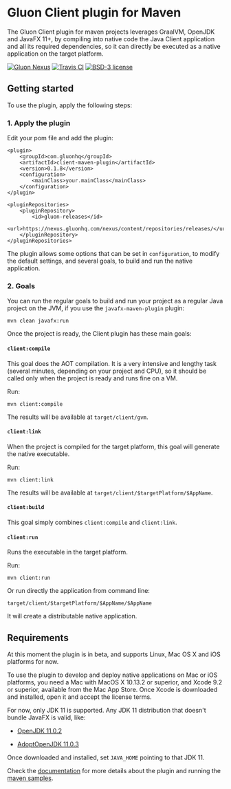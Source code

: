 # Gluon Client plugin for Maven

The Gluon Client plugin for maven projects leverages GraalVM, OpenJDK and JavaFX 11+, 
by compiling into native code the Java Client application and all its required dependencies, 
so it can directly be executed as a native application on the target platform.

[![Gluon Nexus](https://img.shields.io/nexus/releases/com.gluonhq/client-maven-plugin?label=Gluon%20Nexus&server=https%3A%2F%2Fnexus.gluonhq.com%2Fnexus)](https://nexus.gluonhq.com/nexus/content/repositories/releases/com/gluonhq/client-maven-plugin/)
[![Travis CI](https://api.travis-ci.org/gluonhq/client-maven-plugin.svg?branch=master)](https://travis-ci.org/gluonhq/client-maven-plugin)
[![BSD-3 license](https://img.shields.io/badge/license-BSD--3-%230778B9.svg)](https://opensource.org/licenses/BSD-3-Clause)

## Getting started

To use the plugin, apply the following steps:

### 1. Apply the plugin

Edit your pom file and add the plugin:

    <plugin>
        <groupId>com.gluonhq</groupId>
        <artifactId>client-maven-plugin</artifactId>
        <version>0.1.8</version>
        <configuration>
            <mainClass>your.mainClass</mainClass>
        </configuration>
    </plugin>
    
    <pluginRepositories>
        <pluginRepository>
            <id>gluon-releases</id>
            <url>https://nexus.gluonhq.com/nexus/content/repositories/releases/</url>
        </pluginRepository>
    </pluginRepositories>

The plugin allows some options that can be set in `configuration`, to modify the default settings, and several goals, to build and run the native application.

### 2. Goals

You can run the regular goals to build and run your project as a regular Java project on the JVM, if you use the `javafx-maven-plugin` plugin:

    mvn clean javafx:run
    
Once the project is ready, the Client plugin has these main goals:    

#### `client:compile`

This goal does the AOT compilation. It is a very intensive and lengthy task (several minutes, depending on your project and CPU), so it should be called only when the project is ready and runs fine on a VM.

Run:

    mvn client:compile

The results will be available at `target/client/gvm`.

#### `client:link`

When the project is compiled for the target platform, this goal will generate the native executable.

Run:

    mvn client:link
    
The results will be available at `target/client/$targetPlatform/$AppName`.
    
#### `client:build`

This goal simply combines `client:compile` and `client:link`.
    
#### `client:run`

Runs the executable in the target platform.

Run:

    mvn client:run
    
Or run directly the application from command line:

    target/client/$targetPlatform/$AppName/$AppName    
    
It will create a distributable native application.

## Requirements

At this moment the plugin is in beta, and supports Linux, Mac OS X and iOS platforms for now.

To use the plugin to develop and deploy native applications on Mac or iOS platforms, you need a Mac with MacOS X 10.13.2 or superior, and Xcode 9.2 or superior, available from the Mac App Store. Once Xcode is downloaded and installed, open it and accept the license terms.

For now, only JDK 11 is supported. Any JDK 11 distribution that doesn't bundle JavaFX is valid, like:

- [OpenJDK 11.0.2](https://download.java.net/java/GA/jdk11/9/GPL/openjdk-11.0.2_osx-x64_bin.tar.gz)

- [AdoptOpenJDK 11.0.3](https://github.com/AdoptOpenJDK/openjdk11-binaries/releases/download/jdk-11.0.3%2B7/OpenJDK11U-jdk_x64_mac_hotspot_11.0.3_7.tar.gz)

Once downloaded and installed, set `JAVA_HOME` pointing to that JDK 11.

Check the [documentation](https://docs.gluonhq.com/client) for more details about the plugin and running the [maven samples](https://github.com/gluonhq/client-samples/tree/master/Maven).
